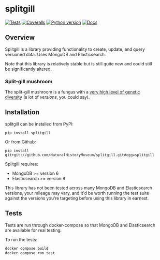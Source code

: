 <!--header-start-->

# splitgill

[![Tests](https://img.shields.io/github/actions/workflow/status/NaturalHistoryMuseum/splitgill/main.yml?branch=main&style=flat-square)](https://github.com/NaturalHistoryMuseum/splitgill/actions/workflows/main.yml)
[![Coveralls](https://img.shields.io/coveralls/github/NaturalHistoryMuseum/splitgill/main?style=flat-square)](https://coveralls.io/github/NaturalHistoryMuseum/splitgill)
[![Python version](https://img.shields.io/badge/python-3.8%20%7C%203.9%20%7C%203.10%20%7C%203.11-blue?style=flat-square)](https://www.python.org/downloads)
[![Docs](https://img.shields.io/readthedocs/splitgill?style=flat-square)](https://splitgill.readthedocs.io)
<!--header-end-->

## Overview

<!--overview-start-->
Splitgill is a library providing functionality to create, update, and query versioned
data.
Uses MongoDB and Elasticsearch.

Note that this library is relatively stable but is still quite new and could still be
significantly altered.

### Split-gill mushroom

The split-gill mushroom is a fungus with
a [very high level of genetic diversity](https://doi.org/10.1093/molbev/msv153) (a lot
of _versions_, you could say).

<!--overview-end-->

## Installation

<!--installation-start-->
splitgill can be installed from PyPI:

```shell
pip install splitgill
```

Or from Github:

```shell
pip install git+git://github.com/NaturalHistoryMuseum/splitgill.git#egg=splitgill
```

Splitgill requires:

- MongoDB >= version 6
- Elasticsearch >= version 8

This library has not been tested across many MongoDB and Elasticsearch versions, your
mileage may vary, and it'd be worth running the test suite against the versions you're
targeting before using this library in earnest.

<!--installation-end-->

## Tests

<!--tests-start-->
Tests are run through docker-compose so that MongoDB and Elasticsearch are available for
real testing.

To run the tests:

```bash
docker compose build
docker compose run test
```

<!--tests-end-->
